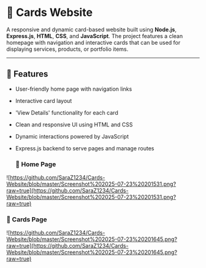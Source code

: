 # 📇 Cards Website

A responsive and dynamic card-based website built using **Node.js**, **Express.js**, **HTML**, **CSS**, and **JavaScript**. The project features a clean homepage with navigation and interactive cards that can be used for displaying services, products, or portfolio items.

---

## 🚀 Features

- User-friendly home page with navigation links
- Interactive card layout
- 'View Details' functionality for each card
- Clean and responsive UI using HTML and CSS
- Dynamic interactions powered by JavaScript
- Express.js backend to serve pages and manage routes

  ### 🔹 Home Page  
![https://github.com/SaraZ1234/Cards-Website/blob/master/Screenshot%202025-07-23%20201531.png?raw=true](https://github.com/SaraZ1234/Cards-Website/blob/master/Screenshot%202025-07-23%20201531.png?raw=true)
### 🔹 Cards Page  
![https://github.com/SaraZ1234/Cards-Website/blob/master/Screenshot%202025-07-23%20201645.png?raw=true](https://github.com/SaraZ1234/Cards-Website/blob/master/Screenshot%202025-07-23%20201645.png?raw=true)





